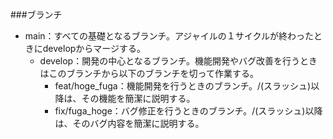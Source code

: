 ###ブランチ
- main：すべての基礎となるブランチ。アジャイルの１サイクルが終わったときにdevelopからマージする。
  - develop：開発の中心となるブランチ。機能開発やバグ改善を行うときはこのブランチから以下のブランチを切って作業する。
    - feat/hoge_fuga：機能開発を行うときのブランチ。/(スラッシュ)以降は、その機能を簡潔に説明する。
    - fix/fuga_hoge：バグ修正を行うときのブランチ。/(スラッシュ)以降は、そのバグ内容を簡潔に説明する。
